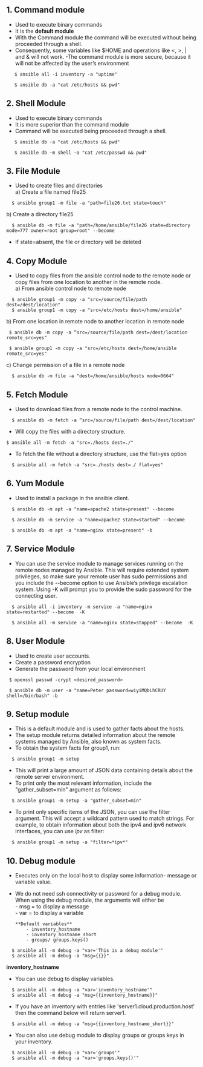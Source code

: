 ## **1. Command module**
- Used to execute binary commands
- It is the **default module**
- With the Command module the command will be executed without being proceeded through a shell.
- Consequently, some variables like $HOME and operations like <, >, | and & will not work.
-The command module is more secure, because it will not be affected by the user’s environment 
```
   $ ansible all -i inventory -a "uptime"

   $ ansible db -a "cat /etc/hosts && pwd"
```
## **2. Shell Module**
- Used to execute binary commands
- It is more superior than the command module
- Command will be executed being proceeded through a shell.
```
   $ ansible db -a "cat /etc/hosts && pwd"

   $ ansible db –m shell –a "cat /etc/passwd && pwd"
```
## **3. File Module**
- Used to create files and directories \
 a) Create a file named file25
```
  $ ansible group1 -m file -a "path=file26.txt state=touch"
```
 b) Create a directory file25 
``` 
  $ ansible db -m file -a "path=/home/ansible/file26 state=directory mode=777 owner=root group=root" --become
```
- If state=absent, the file or directory will be deleted

## **4. Copy Module**
- Used to copy files from the ansible control node to the remote
node or copy files from one location to another in the remote
node. \
a) From ansible control node to remote node 
```
  $ ansible group1 -m copy -a "src=/source/file/path dest=/dest/location"
  $ ansible group1 -m copy -a "src=/etc/hosts dest=/home/ansible"
```
 b) From one location in remote node to another location in remote node 
 ```
  $ ansible db -m copy -a “src=/source/file/path dest=/dest/location remote_src=yes"

  $ ansible group1 -m copy -a "src=/etc/hosts dest=/home/ansible remote_src=yes"
```
 c) Change permission of a file in a remote node 
```
  $ ansible db -m file -a "dest=/home/ansible/hosts mode=0664"
```
## **5. Fetch Module**
- Used to download files from a remote node to the control machine.
```
  $ ansible db -m fetch -a “src=/source/file/path dest=/dest/location"
```
- Will copy the files with a directory structure.
```
$ ansible all -m fetch -a "src=./hosts dest=./"
```
- To fetch the file without a directory structure, use the flat=yes option
```
  $ ansible all -m fetch -a "src=./hosts dest=./ flat=yes"
```
## **6. Yum Module**
- Used to install a package in the ansible client.
```
  $ ansible db -m apt -a "name=apache2 state=present" --become

  $ ansible db -m service -a "name=apache2 state=started" --become

  $ ansible db -m apt -a "name=nginx state=present" -b
```
## **7. Service Module**
- You can use the service module to manage services running on the remote nodes managed by Ansible. This will require extended system privileges, so make sure your remote user has sudo permissions and you include the --become option to use Ansible’s privilege escalation system. Using -K will prompt you to provide the sudo password for the connecting user.
```
  $ ansible all -i inventory -m service -a "name=nginx state=restarted" --become  -K

  $ ansible all -m service -a "name=nginx state=stopped" --become  -K
```
## **8. User Module**
 - Used to create user accounts.
 - Create a password encryption
 - Generate the password from your local environment
```
 $ openssl passwd -crypt <desired_password>

 $ ansible db -m user -a "name=Peter password=wiyiMQbLhCRUY shell=/bin/bash" -b
```
## **9. Setup module**
- This is a default module and is used to gather facts about the hosts.
- The setup module returns detailed information about the remote systems managed by Ansible, also known as system facts.
- To obtain the system facts for group1, run:
```
  $ ansible group1 -m setup
```
- This will print a large amount of JSON data containing details about the remote server environment.
- To print only the most relevant information, include the "gather_subset=min" argument as follows:
```
  $ ansible group1 -m setup -a "gather_subset=min"
```
- To print only specific items of the JSON, you can use the filter argument. This will accept a wildcard pattern used to match strings. For example, to obtain information about both the ipv4 and ipv6 network interfaces, you can use *ipv* as filter:
```
  $ ansible group1 -m setup -a "filter=*ipv*"
```
## **10. Debug module**
- Executes only on the local host to display some information- message or variable value.
- We do not need ssh connectivity or password for a debug module. When using the debug module, the arguments will either be \
      - msg  =  to display a message \
      - var  = to display a variable

      **Default variables**
          - inventory_hostname
          - inventory_hostname_short
          - groups/ groups.keys()
```
  $ ansible all -m debug -a "var='This is a debug module'" 
  $ ansible all -m debug -a "msg={{}}"
```
 **inventory_hostname**
  - You can use debug to display variables.
```
  $ ansible all -m debug -a "var='inventory_hostname'"
  $ ansible all -m debug -a "msg={{inventory_hostname}}"
```
  - If you have an inventory with entries like 'server1.cloud.production.host' then the command below will return server1. 
```
  $ ansible all -m debug -a "msg={{inventory_hostname_short}}"
```
  - You can also use debug module to display groups or groups keys in your inventory.
```
  $ ansible all -m debug -a "var='groups'" 
  $ ansible all -m debug -a "var='groups.keys()'"
```
